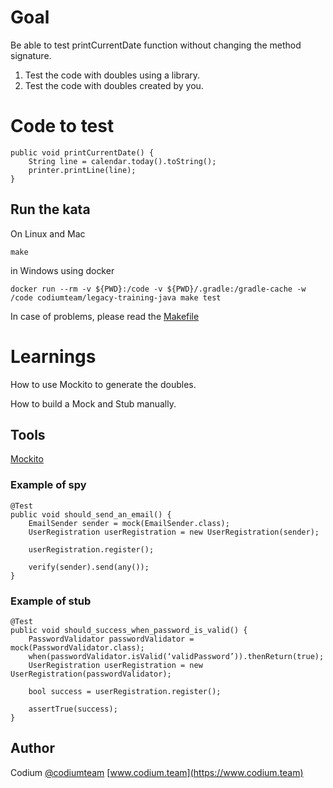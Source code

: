 # Goal
Be able to test printCurrentDate function without changing the method signature.

1. Test the code with doubles using a library.
2. Test the code with doubles created by you.

# Code to test
	public void printCurrentDate() {
		String line = calendar.today().toString();
		printer.printLine(line);
	}


## Run the kata
On Linux and Mac

    make

in Windows using docker

    docker run --rm -v ${PWD}:/code -v ${PWD}/.gradle:/gradle-cache -w /code codiumteam/legacy-training-java make test

In case of problems, please read the [Makefile](./Makefile)

# Learnings

How to use Mockito to generate the doubles.

How to build a Mock and Stub manually.

## Tools
[Mockito](http://mockito.org/)
### Example of spy

    @Test
    public void should_send_an_email() {
        EmailSender sender = mock(EmailSender.class);
        UserRegistration userRegistration = new UserRegistration(sender);

        userRegistration.register();

        verify(sender).send(any());
    }

### Example of stub

    @Test
    public void should_success_when_password_is_valid() {
        PasswordValidator passwordValidator = mock(PasswordValidator.class);
        when(passwordValidator.isValid(‘validPassword’)).thenReturn(true);
        UserRegistration userRegistration = new UserRegistration(passwordValidator);

        bool success = userRegistration.register();

        assertTrue(success);
    }

## Author
Codium [@codiumteam](https://www.twitter.com/codiumteam) [www.codium.team](https://www.codium.team)